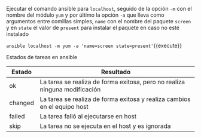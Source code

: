 Ejecutar el comando ansible para `localhost`, seguido de la opción `-m` con el nombre del módulo `yum` y por último la opción `-a` que lleva como argumentos entre comillas simples, `name` con el nombre del paquete `screen` y en `state` el valor de `present` para instalar el paquete en caso no esté instalado

`ansible localhost -m yum -a 'name=screen state=present'`{{execute}}

Estados de tareas en ansible

Estado | Resultado
--- | ---
ok | La tarea se realiza de forma exitosa, pero no realiza ninguna modificación
changed | La tarea se realiza de forma exitosa y realiza cambios en el equipo host
failed | La tarea falló al ejecutarse en host
skip | La tarea no se ejecuta en el host y es ignorada
